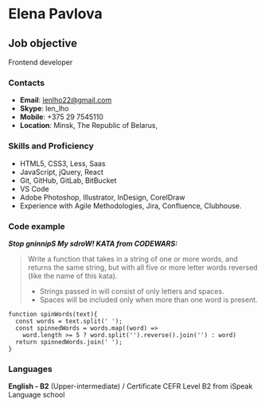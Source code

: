 # Elena Pavlova

## Job objective
Frontend developer

### Contacts
- **Email**: lenlho22@gmail.com
- **Skype**: len_lho
- **Mobile**: +375 29 7545110
- **Location**: Minsk, The Republic of Belarus,

### Skills and Proficiency
- HTML5, CSS3, Less, Saas
- JavaScript, jQuery, React
- Git, GitHub, GitLab, BitBucket
- VS Code
- Adobe Photoshop, Illustrator, InDesign, CorelDraw
- Experience with Agile Methodologies, Jira, Confluence, Clubhouse.

### Code example
_**Stop gninnipS My sdroW! KATA from CODEWARS:**_ 

>Write a function that takes in a string of one or more words, and returns the same string, but with all five or more letter words reversed (like the name of this kata).
>
>- Strings passed in will consist of only letters and spaces.
>- Spaces will be included only when more than one word is present.

```
function spinWords(text){
  const words = text.split(' ');
  const spinnedWords = words.map((word) => 
    word.length >= 5 ? word.split('').reverse().join('') : word)
  return spinnedWords.join(' ');
}
```

### Languages
**English - B2** (Upper-intermediate) / Certificate CEFR Level B2 from iSpeak Language school